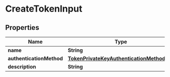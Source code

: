 # CreateTokenInput

## Properties

| Name                     | Type                                                                                    | Description | Notes      |
| ------------------------ | --------------------------------------------------------------------------------------- | ----------- | ---------- |
| **name**                 | **String**                                                                              |             |            |
| **authenticationMethod** | [**TokenPrivateKeyAuthenticationMethodDto**](TokenPrivateKeyAuthenticationMethodDto.md) |             |            |
| **description**          | **String**                                                                              |             | [optional] |

